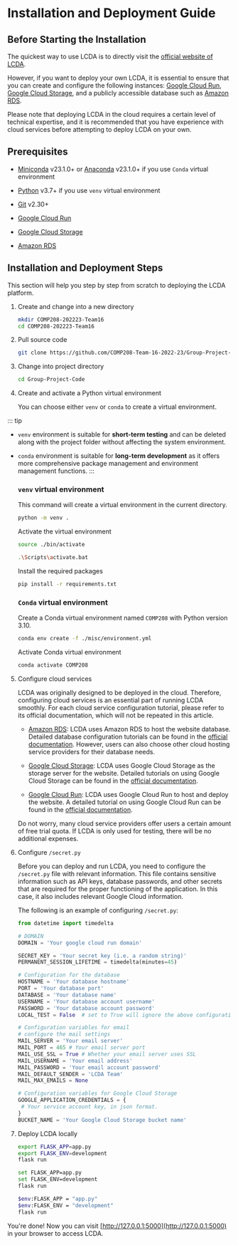 # Installation and Deployment Guide

## Before Starting the Installation

The quickest way to use LCDA is to directly visit the [official website of LCDA](https://www.lcda.space/).

However, if you want to deploy your own LCDA, it is essential to ensure that you can create and configure the following
instances: [Google Cloud Run](https://cloud.google.com/run), [Google Cloud Storage](https://cloud.google.com/storage),
and a publicly accessible database such as [Amazon RDS](https://aws.amazon.com/rds/).

Please note that deploying LCDA in the cloud requires a certain level of technical expertise, and it is recommended that
you have experience with cloud services before attempting to deploy LCDA on your own.

## Prerequisites

- [Miniconda](https://docs.conda.io/en/latest/miniconda.html) v23.1.0+
  or [Anaconda](https://www.anaconda.com/products/distribution) v23.1.0+
  if you use `Conda` virtual environment

- [Python](https://www.python.org/) v3.7+ if you use `venv` virtual environment

- [Git](https://git-scm.com/downloads) v2.30+

- [Google Cloud Run](https://cloud.google.com/run)

- [Google Cloud Storage](https://cloud.google.com/storage)

- [Amazon RDS](https://aws.amazon.com/rds/)

## Installation and Deployment Steps

This section will help you step by step from scratch to deploying the LCDA platform.

1. Create and change into a new directory

   ```bash
   mkdir COMP208-202223-Team16
   cd COMP208-202223-Team16
   ```

2. Pull source code

   ```bash
   git clone https://github.com/COMP208-Team-16-2022-23/Group-Project-Code.git
   ```

3. Change into project directory

   ```bash
   cd Group-Project-Code
   ```

4. Create and activate a Python virtual environment

   You can choose either `venv` or `conda` to create a virtual environment.

::: tip

- `venv` environment is suitable for **short-term testing** and can be deleted along with the project folder without
  affecting the system environment.
- `conda` environment is suitable for **long-term development** as it offers more comprehensive package
  management and environment management functions.
:::

  ### `venv` virtual environment

  This command will create a virtual environment in the current directory.

  ```bash
  python -m venv .
  ```

  Activate the virtual environment

  <CodeGroup>

  <CodeGroupItem title="Bash" active>

  ```bash
  source ./bin/activate
  ```

  </CodeGroupItem>

  <CodeGroupItem title="CMD">

  ```bash
  .\Scripts\activate.bat
  ```

  </CodeGroupItem>
  </CodeGroup>

  Install the required packages

  ```bash
  pip install -r requirements.txt
  ```

  ### `Conda` virtual environment

  Create a Conda virtual environment named `COMP208` with Python version 3.10.

  ```bash
  conda env create -f ./misc/environment.yml
  ```

  Activate Conda virtual environment

  ```bash
  conda activate COMP208
  ```

5. Configure cloud services

   LCDA was originally designed to be deployed in the cloud. Therefore, configuring cloud services is an essential part
   of running LCDA smoothly. For each cloud service configuration tutorial, please refer to its official documentation,
   which will not be repeated in this article.

    - [Amazon RDS](https://aws.amazon.com/rds/): LCDA uses Amazon RDS to host the website database. Detailed database
      configuration tutorials can be found in
      the [official documentation](https://docs.aws.amazon.com/AmazonRDS/latest/UserGuide/Welcome.html). However, users
      can also choose other cloud
      hosting service providers for their
      database needs.

    - [Google Cloud Storage](https://cloud.google.com/storage): LCDA uses Google Cloud Storage as the storage server for
      the website. Detailed tutorials on using Google Cloud Storage can be found in
      the [official documentation](https://cloud.google.com/storage/docs).

    - [Google Cloud Run](https://cloud.google.com/run): LCDA uses Google Cloud Run to host and deploy the website. A
      detailed tutorial on using Google Cloud Run can be found in
      the [official documentation](https://cloud.google.com/run/docs).

   Do not worry, many cloud service providers offer users a certain amount of free trial quota. If LCDA is only used for
   testing, there will be no additional expenses.

6. Configure `/secret.py`

   Before you can deploy and run LCDA, you need to configure the `/secret.py` file with relevant information. This file
   contains sensitive information such as API keys, database passwords, and other secrets that are required for the
   proper functioning of the application. In this case, it also includes relevant Google Cloud information.

   The following is an example of configuring `/secret.py`:

      ```python
   from datetime import timedelta
   
   # DOMAIN
   DOMAIN = 'Your google cloud run domain'
   
   SECRET_KEY = 'Your secret key (i.e. a random string)'
   PERMANENT_SESSION_LIFETIME = timedelta(minutes=45)
   
   # Configuration for the database
   HOSTNAME = 'Your database hostname'
   PORT = 'Your database port'
   DATABASE = 'Your database name'
   USERNAME = 'Your database account username'
   PASSWORD = 'Your database account password'
   LOCAL_TEST = False  # set to True will ignore the above configuration and use local sqlite database called project.db
   
   # Configuration variables for email
   # configure the mail settings
   MAIL_SERVER = 'Your email server'
   MAIL_PORT = 465 # Your email server port
   MAIL_USE_SSL = True # Whether your email server uses SSL
   MAIL_USERNAME = 'Your email address'
   MAIL_PASSWORD = 'Your email account password' 
   MAIL_DEFAULT_SENDER = 'LCDA Team'
   MAIL_MAX_EMAILS = None
   
   # Configuration variables for Google Cloud Storage
   GOOGLE_APPLICATION_CREDENTIALS = {
       # Your service account key, in json format.
   }
   BUCKET_NAME = 'Your Google Cloud Storage bucket name'
   ```

7. Deploy LCDA locally

   <CodeGroup>
   <CodeGroupItem title="Bash" active>

   ```bash
   export FLASK_APP=app.py
   export FLASK_ENV=development
   flask run
   ```

   </CodeGroupItem>

   <CodeGroupItem title="CMD">

   ```bash
   set FLASK_APP=app.py
   set FLASK_ENV=development
   flask run
   ```

   </CodeGroupItem>
   <CodeGroupItem title="Powershell">

   ```bash
   $env:FLASK_APP = "app.py"
   $env:FLASK_ENV = "development"
   flask run
   ```

   </CodeGroupItem>
   </CodeGroup>

You're done! Now you can visit [http://127.0.0.1:5000](http://127.0.0.1:5000) in your browser to
access LCDA.
